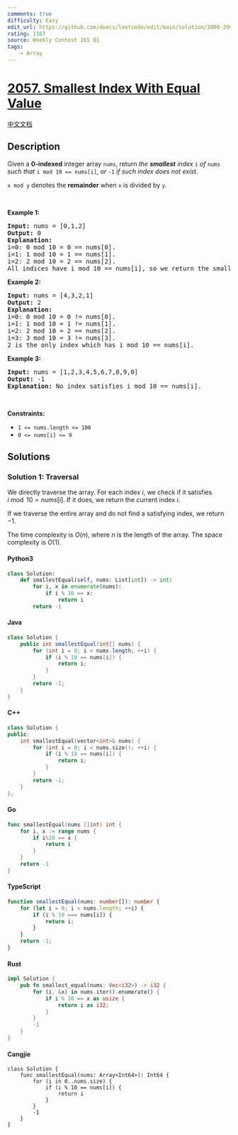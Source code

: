 ```yaml
---
comments: true
difficulty: Easy
edit_url: https://github.com/doocs/leetcode/edit/main/solution/2000-2099/2057.Smallest%20Index%20With%20Equal%20Value/README_EN.md
rating: 1167
source: Weekly Contest 265 Q1
tags:
    - Array
---
```


<!-- problem:start -->

# [2057. Smallest Index With Equal Value](https://leetcode.com/problems/smallest-index-with-equal-value)

[中文文档](/solution/2000-2099/2057.Smallest%20Index%20With%20Equal%20Value/README.md)

## Description

<!-- description:start -->

<p>Given a <strong>0-indexed</strong> integer array <code>nums</code>, return <em>the <strong>smallest</strong> index </em><code>i</code><em> of </em><code>nums</code><em> such that </em><code>i mod 10 == nums[i]</code><em>, or </em><code>-1</code><em> if such index does not exist</em>.</p>

<p><code>x mod y</code> denotes the <strong>remainder</strong> when <code>x</code> is divided by <code>y</code>.</p>

<p>&nbsp;</p>
<p><strong class="example">Example 1:</strong></p>

<pre>
<strong>Input:</strong> nums = [0,1,2]
<strong>Output:</strong> 0
<strong>Explanation:</strong> 
i=0: 0 mod 10 = 0 == nums[0].
i=1: 1 mod 10 = 1 == nums[1].
i=2: 2 mod 10 = 2 == nums[2].
All indices have i mod 10 == nums[i], so we return the smallest index 0.
</pre>

<p><strong class="example">Example 2:</strong></p>

<pre>
<strong>Input:</strong> nums = [4,3,2,1]
<strong>Output:</strong> 2
<strong>Explanation:</strong> 
i=0: 0 mod 10 = 0 != nums[0].
i=1: 1 mod 10 = 1 != nums[1].
i=2: 2 mod 10 = 2 == nums[2].
i=3: 3 mod 10 = 3 != nums[3].
2 is the only index which has i mod 10 == nums[i].
</pre>

<p><strong class="example">Example 3:</strong></p>

<pre>
<strong>Input:</strong> nums = [1,2,3,4,5,6,7,8,9,0]
<strong>Output:</strong> -1
<strong>Explanation:</strong> No index satisfies i mod 10 == nums[i].
</pre>

<p>&nbsp;</p>
<p><strong>Constraints:</strong></p>

<ul>
	<li><code>1 &lt;= nums.length &lt;= 100</code></li>
	<li><code>0 &lt;= nums[i] &lt;= 9</code></li>
</ul>

<!-- description:end -->

## Solutions

<!-- solution:start -->

### Solution 1: Traversal

We directly traverse the array. For each index $i$, we check if it satisfies $i \bmod 10 = \textit{nums}[i]$. If it does, we return the current index $i$.

If we traverse the entire array and do not find a satisfying index, we return $-1$.

The time complexity is $O(n)$, where $n$ is the length of the array. The space complexity is $O(1)$.

<!-- tabs:start -->

#### Python3

```python
class Solution:
    def smallestEqual(self, nums: List[int]) -> int:
        for i, x in enumerate(nums):
            if i % 10 == x:
                return i
        return -1
```

#### Java

```java
class Solution {
    public int smallestEqual(int[] nums) {
        for (int i = 0; i < nums.length; ++i) {
            if (i % 10 == nums[i]) {
                return i;
            }
        }
        return -1;
    }
}
```

#### C++

```cpp
class Solution {
public:
    int smallestEqual(vector<int>& nums) {
        for (int i = 0; i < nums.size(); ++i) {
            if (i % 10 == nums[i]) {
                return i;
            }
        }
        return -1;
    }
};
```

#### Go

```go
func smallestEqual(nums []int) int {
	for i, x := range nums {
		if i%10 == x {
			return i
		}
	}
	return -1
}
```

#### TypeScript

```ts
function smallestEqual(nums: number[]): number {
    for (let i = 0; i < nums.length; ++i) {
        if (i % 10 === nums[i]) {
            return i;
        }
    }
    return -1;
}
```

#### Rust

```rust
impl Solution {
    pub fn smallest_equal(nums: Vec<i32>) -> i32 {
        for (i, &x) in nums.iter().enumerate() {
            if i % 10 == x as usize {
                return i as i32;
            }
        }
        -1
    }
}
```

#### Cangjie

```cj
class Solution {
    func smallestEqual(nums: Array<Int64>): Int64 {
        for (i in 0..nums.size) {
            if (i % 10 == nums[i]) {
                return i
            }
        }
        -1
    }
}
```

<!-- tabs:end -->

<!-- solution:end -->

<!-- problem:end -->
